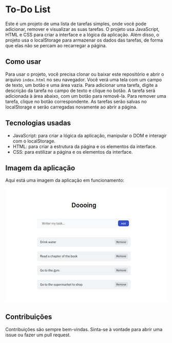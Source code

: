 # To-Do List

Este é um projeto de uma lista de tarefas simples, onde você pode adicionar, remover e visualizar as suas tarefas. O projeto usa JavaScript, HTML e CSS para criar a interface e a lógica da aplicação. Além disso, o projeto usa o localStorage para armazenar os dados das tarefas, de forma que elas não se percam ao recarregar a página.

## Como usar

Para usar o projeto, você precisa clonar ou baixar este repositório e abrir o arquivo `index.html` no seu navegador. Você verá uma tela com um campo de texto, um botão e uma área vazia. Para adicionar uma tarefa, digite a descrição da tarefa no campo de texto e clique no botão. A tarefa será adicionada à área abaixo, com um botão para removê-la. Para remover uma tarefa, clique no botão correspondente. As tarefas serão salvas no localStorage e serão carregadas novamente ao abrir a página.

## Tecnologias usadas

- JavaScript: para criar a lógica da aplicação, manipular o DOM e interagir com o localStorage.
- HTML: para criar a estrutura da página e os elementos da interface.
- CSS: para estilizar a página e os elementos da interface.

## Imagem da aplicação

Aqui está uma imagem da aplicação em funcionamento:

<img src="./src/assets/screen.png">

## Contribuições
Contribuições são sempre bem-vindas. Sinta-se à vontade para abrir uma issue ou fazer um pull request.
